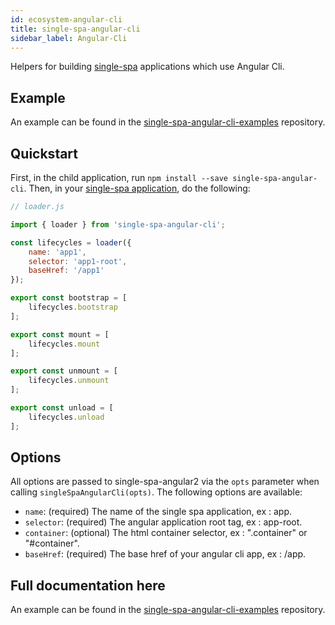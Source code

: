 ```yaml
---
id: ecosystem-angular-cli
title: single-spa-angular-cli
sidebar_label: Angular-Cli
---
```


Helpers for building [single-spa](https://github.com/CanopyTax/single-spa) applications which use Angular Cli.

## Example

An example can be found in the [single-spa-angular-cli-examples](https://github.com/PlaceMe-SAS/single-spa-angular-cli-examples) repository.

## Quickstart

First, in the child application, run `npm install --save single-spa-angular-cli`. Then, in your [single-spa application](https://github.com/CanopyTax/single-spa/blob/master/docs/applications.md), do the following:

```js
// loader.js

import { loader } from 'single-spa-angular-cli';

const lifecycles = loader({
    name: 'app1',
    selector: 'app1-root',
    baseHref: '/app1'
});

export const bootstrap = [
    lifecycles.bootstrap
];

export const mount = [
    lifecycles.mount
];

export const unmount = [
    lifecycles.unmount
];

export const unload = [
    lifecycles.unload
];
```

## Options

All options are passed to single-spa-angular2 via the `opts` parameter when calling `singleSpaAngularCli(opts)`. The following options are available:

- `name`: (required) The name of the single spa application, ex : app.
- `selector`: (required) The angular application root tag, ex : app-root.
- `container`: (optional) The html container selector, ex : ".container" or "#container".
- `baseHref`: (required) The base href of your angular cli app, ex : /app.

## Full documentation here

An example can be found in the [single-spa-angular-cli-examples](https://github.com/PlaceMe-SAS/single-spa-angular-cli-examples) repository.
